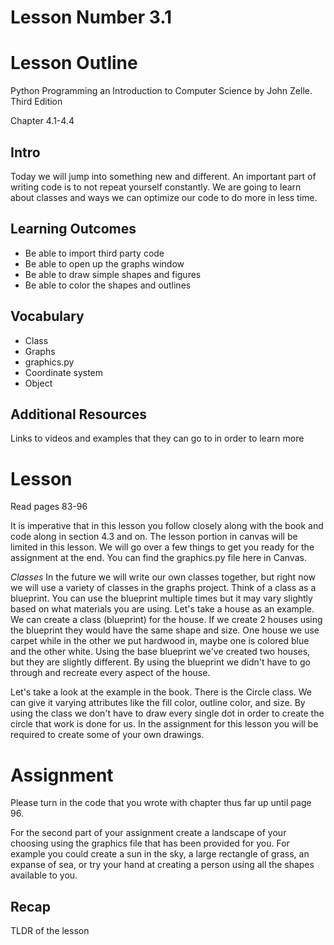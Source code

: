 # Lesson Number 3.1

# Lesson Outline #

Python Programming an Introduction to Computer Science by John Zelle. Third Edition

Chapter 4.1-4.4

## Intro ##

Today we will jump into something new and different. An important part of writing code is to not repeat yourself constantly. We are going to learn about classes and ways we can optimize our code to do more in less time.

## Learning Outcomes ##

- Be able to import third party code
- Be able to open up the graphs window
- Be able to draw simple shapes and figures
- Be able to color the shapes and outlines

## Vocabulary ##

- Class
- Graphs
- graphics.py
- Coordinate system
- Object

## Additional Resources ##

Links to videos and examples that they can go to in order to learn more

# Lesson #

Read pages 83-96

It is imperative that in this lesson you follow closely along with the book and code along in section 4.3 and on. The lesson portion in canvas will be limited in this lesson. We will go over a few things to get you ready for the assignment at the end. You can find the graphics.py file here in Canvas.

*Classes* In the future we will write our own classes together, but right now we will use a variety of classes in the graphs project. Think of a class as a blueprint. You can use the blueprint multiple times but it may vary slightly based on what materials you are using. Let's take a house as an example. We can create a class (blueprint) for the house. If we create 2 houses using the blueprint they would have the same shape and size. One house we use carpet while in the other we put hardwood in, maybe one is colored blue and the other white. Using the base blueprint we've created two houses, but they are slightly different. By using the blueprint we didn't have to go through and recreate every aspect of the house. 

Let's take a look at the example in the book. There is the Circle class. We can give it varying attributes like the fill color, outline color, and size. By using the class we don't have to draw every single dot in order to create the circle that work is done for us. In the assignment for this lesson you will be required to create some of your own drawings.


# Assignment #

Please turn in the code that you wrote with chapter thus far up until page 96.

For the second part of your assignment create a landscape of your choosing using the graphics file that has been provided for you. For example you could create a sun in the sky, a large rectangle of grass, an expanse of sea, or try your hand at creating a person using all the shapes available to you. 

## Recap ##

TLDR of the lesson
